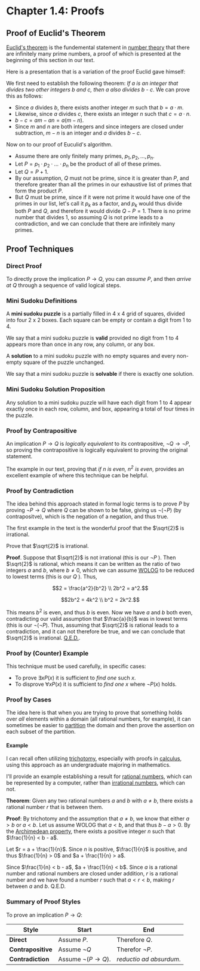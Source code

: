 # Chapter 1.4: Proofs

## Proof of Euclid's Theorem

[Euclid's theorem](https://en.wikipedia.org/wiki/Euclid%27s_theorem) is the
fundemental statement in
[number theory](https://en.wikipedia.org/wiki/Number_theory) that there are
infinitely many prime numbers, a proof of which is presented at the beginning
of this section in our text.

Here is a presentation that is a variation of the proof Euclid gave himself:

We first need to establish the following theorem: *If a is an integer that
divides two other integers b and c, then a also divides b - c*. We can prove
this as follows:

* Since $a$ divides $b$, there exists another integer $m$ such that
  $b = a \cdot m$.
* Likewise, since $a$ divides $c$, there exists an integer $n$ such that
  $c = a \cdot n$.
* $b - c = am - an = a(m - n)$.
* Since $m$ and $n$ are both integers and since integers are closed under
  subtraction, $m - n$ is an integer and $a$ divides $b - c$.

Now on to our proof of Euculid's algorithm.

* Assume there are only finitely many primes, $p_1, p_2, ..., p_n$.
* Let $P = p_1 \cdot p_2 \cdot ... \cdot p_n$ be the product of all of these
  primes.
* Let $Q = P + 1$.
* By our assumption, $Q$ must not be prime, since it is greater than $P$,
  and therefore greater than all the primes in our exhaustive list of primes
  that form the product $P$.
* But $Q$ must be prime, since if it were not prime it would have one of
  the primes in our list, let's call it $p_k$ as a factor, and $p_k$ would
  thus divide both $P$ and $Q$, and therefore it would divide $Q - P = 1$.
  There is no prime number that divides $1$, so assuming $Q$ is not prime
  leads to a contradiction, and we can conclude that there are infinitely
  many primes.


## Proof Techniques 

### Direct Proof

To directly prove the implication $P \rightarrow Q$, you can *assume* $P$,
and then *arrive at* $Q$ through a sequence of valid logical steps.

### Mini Sudoku Definitions

A **mini sudoku puzzle** is a partially filled in 4 x 4 grid of squares,
divided into four 2 x 2 boxes. Each square can be empty or contain a digit from
1 to 4.

We say that a mini sudoku puzzle is **valid** provided no digit from 1 to 4
appears more than once in any row, any column, or any box.

A **solution** to a mini sudoku puzzle with no empty squares and every
non-empty square of the puzzle unchanged.

We say that a mini sudoku puzzle is **solvable** if there is exactly one
solution.

### Mini Sudoku Solution Proposition

Any solution to a mini sudoku puzzle will have each digit from 1 to 4 appear
exactly once in each row, column, and box, appearing a total of four times in
the puzzle.


### Proof by Contrapositive

An implication $P \rightarrow Q$ is *logically equivalent* to its
contrapositive, $\lnot Q \rightarrow \lnot P$, so proving the contrapositive
is logically equivalent to proving the original statement.

The example in our text, proving that *if $n$ is even, $n^2$ is even*, provides
an excellent example of where this technique can be helpful.


### Proof by Contradiction

The idea behind this approach stated in formal logic terms is to prove
$P$ by proving $\lnot P \rightarrow Q$ where $Q$ can be shown to be false,
giving us $\lnot (\lnot P)$ (by contrapositve), which is the negation of a
negation, and thus true.

The first example in the text is the wonderful proof that the $\sqrt{2}$ is
irrational.

Prove that $\sqrt{2}$ is irrational.

**Proof**. Suppose that $\sqrt{2}$ is not irrational (this is our $\lnot P$ ).
Then $\sqrt{2}$ is rational, which means it can be written as the ratio of two
integers $a$ and $b$, where $b \ne 0$, which we can assume
[WOLOG](https://en.wikipedia.org/wiki/Without_loss_of_generality) to be reduced
to lowest terms (this is our $Q$ ). Thus,

```math
2 = \frac{a^2}{b^2} \\
2b^2 = a^2.
```

```math
2b^2 = 4k^2 \\
b^2 = 2k^2.
```

This means $b^2$ is even, and thus $b$ is even. Now we have $a$ and $b$ both
even, contradicting our valid assumption that $\frac{a}{b}$ was in lowest
terms (this is our $\lnot (\lnot P)$. Thus, assuming that $\sqrt{2}$ is
rational leads to a contradiction, and it can not therefore be true, and we
can conclude that $\sqrt{2}$ is irrational.
[Q.E.D.](https://en.wikipedia.org/wiki/Q.E.D.). 


### Proof by (Counter) Example 

This technique must be used carefully, in specific cases:

* To prove $\exists x P(x)$ it is sufficient to *find one* such $x$.
* To disprove $\forall x P(x)$ it is sufficient to *find one* $x$ where 
  $\lnot P(x)$ holds. 


### Proof by Cases 

The idea here is that when you are trying to prove that something holds over
*all* elements within a domain (all rational numbers, for example), it can
sometimes be easier to
[partition](https://en.wikipedia.org/wiki/Partition_of_a_set) the domain and
then prove the assertion on each subset of the partition.

#### Example

I can recall often utilizing
[trichotomy](https://en.wikipedia.org/wiki/Law_of_trichotomy), especially with
proofs in [calculus](https://en.wikipedia.org/wiki/Calculus), using this
approach as an undergraduate majoring in mathematics.

I'll provide an example establishing a result for
[rational numbers](https://en.wikipedia.org/wiki/Rational_number), which can
be represented by a computer, rather than
[irrational numbers](https://en.wikipedia.org/wiki/Irrational_number), which
can not.

**Theorem**: Given any two rational numbers $a$ and $b$ with $a \ne b$, there
exists a rational number $r$ that is between them.

**Proof**: By trichotomy and the assumption that $a \ne b$, we know that
either $a > b$ or $a < b$. Let us assume WOLOG that $a < b$, and that thus
$b - a > 0$.  By the
[Archimedean property](https://en.wikipedia.org/wiki/Archimedean_property),
there exists a positive integer $n$ such that $\frac{1}{n} < b - a$. 

Let $r = a + \frac{1}{n}$. Since $n$ is positive, $\frac{1}{n}$ is positive,
and thus $\frac{1}{n} > 0$ and $a + \frac{1}{n} > a$.

Since $\frac{1}{n} < b - a$, $a + \frac{1}{n} < b$. Since $a$ is a rational
number and rational numbers are closed under addition, $r$ is a rational
number and we have found a number $r$ such that $a < r < b$, making $r$ between
$a$ and $b$. Q.E.D.


### Summary of Proof Styles 

To prove an implication $P \rightarrow Q$:

| Style              | Start                             | End                     |
|--------------------|-----------------------------------|------------------------|
| **Direct**         | Assume $P$.                       | Therefore $Q$.          |
| **Contrapositive** | Assume $\lnot Q$                  | Therefor $\lnot P$.     |
| **Contradiction**  | Assume $\lnot (P \rightarrow Q)$. | *reductio ad absurdum*. |

